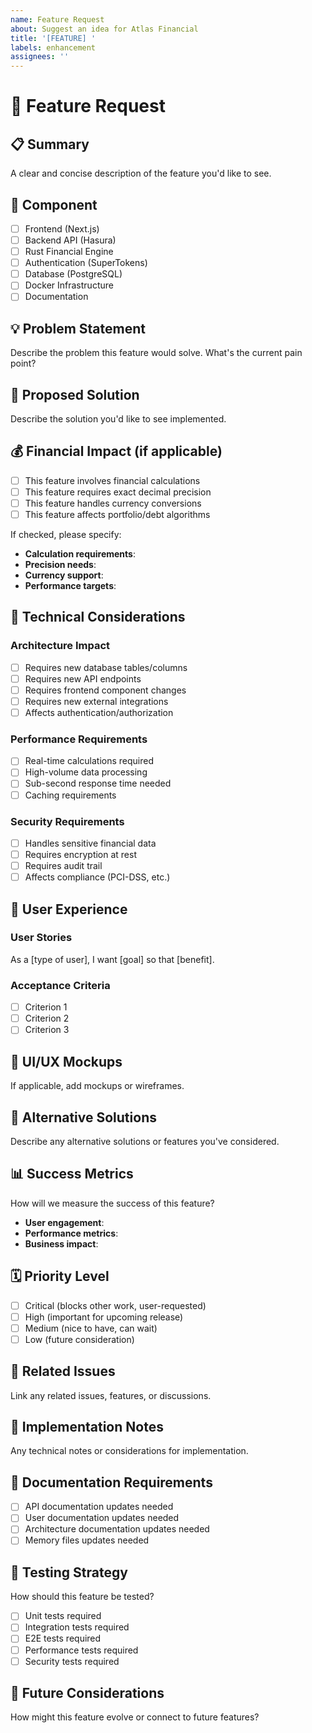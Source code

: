 ```yaml
---
name: Feature Request
about: Suggest an idea for Atlas Financial
title: '[FEATURE] '
labels: enhancement
assignees: ''
---
```


# 🚀 Feature Request

## 📋 Summary
A clear and concise description of the feature you'd like to see.

## 🎯 Component
- [ ] Frontend (Next.js)
- [ ] Backend API (Hasura)
- [ ] Rust Financial Engine
- [ ] Authentication (SuperTokens)
- [ ] Database (PostgreSQL)
- [ ] Docker Infrastructure
- [ ] Documentation

## 💡 Problem Statement
Describe the problem this feature would solve. What's the current pain point?

## 🎨 Proposed Solution
Describe the solution you'd like to see implemented.

## 💰 Financial Impact (if applicable)
- [ ] This feature involves financial calculations
- [ ] This feature requires exact decimal precision
- [ ] This feature handles currency conversions
- [ ] This feature affects portfolio/debt algorithms

If checked, please specify:
- **Calculation requirements**:
- **Precision needs**:
- **Currency support**:
- **Performance targets**:

## 🔧 Technical Considerations
### Architecture Impact
- [ ] Requires new database tables/columns
- [ ] Requires new API endpoints
- [ ] Requires frontend component changes
- [ ] Requires new external integrations
- [ ] Affects authentication/authorization

### Performance Requirements
- [ ] Real-time calculations required
- [ ] High-volume data processing
- [ ] Sub-second response time needed
- [ ] Caching requirements

### Security Requirements
- [ ] Handles sensitive financial data
- [ ] Requires encryption at rest
- [ ] Requires audit trail
- [ ] Affects compliance (PCI-DSS, etc.)

## 🎨 User Experience
### User Stories
As a [type of user], I want [goal] so that [benefit].

### Acceptance Criteria
- [ ] Criterion 1
- [ ] Criterion 2
- [ ] Criterion 3

## 📱 UI/UX Mockups
If applicable, add mockups or wireframes.

## 🔄 Alternative Solutions
Describe any alternative solutions or features you've considered.

## 📊 Success Metrics
How will we measure the success of this feature?
- **User engagement**:
- **Performance metrics**:
- **Business impact**:

## 🗓️ Priority Level
- [ ] Critical (blocks other work, user-requested)
- [ ] High (important for upcoming release)
- [ ] Medium (nice to have, can wait)
- [ ] Low (future consideration)

## 🔗 Related Issues
Link any related issues, features, or discussions.

## 🧰 Implementation Notes
Any technical notes or considerations for implementation.

## 📖 Documentation Requirements
- [ ] API documentation updates needed
- [ ] User documentation updates needed
- [ ] Architecture documentation updates needed
- [ ] Memory files updates needed

## 🧪 Testing Strategy
How should this feature be tested?
- [ ] Unit tests required
- [ ] Integration tests required
- [ ] E2E tests required
- [ ] Performance tests required
- [ ] Security tests required

## 🔮 Future Considerations
How might this feature evolve or connect to future features?
